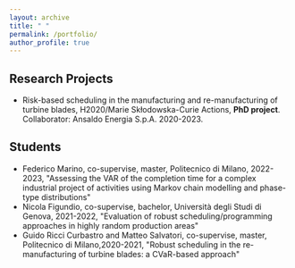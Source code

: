 ```yaml
---
layout: archive
title: " "
permalink: /portfolio/
author_profile: true
---
```




## Research Projects

* Risk-based scheduling in the manufacturing and re-manufacturing of turbine blades, H2020/Marie Skłodowska-Curie Actions, **PhD project**. Collaborator: Ansaldo Energia S.p.A. 2020-2023.


## Students

* Federico Marino, co-supervise, master, Politecnico di Milano, 2022-2023, "Assessing the VAR of the completion time for a complex industrial project of activities using Markov chain modelling and phase-type distributions"
* Nicola Figundio, co-supervise, bachelor, Università degli Studi di Genova, 2021-2022, "Evaluation of robust scheduling/programming approaches in highly random production areas"
* Guido Ricci Curbastro and Matteo Salvatori, co-supervise, master, Politecnico di Milano,2020-2021, "Robust scheduling in the re-manufacturing of turbine blades: a CVaR-based approach"

